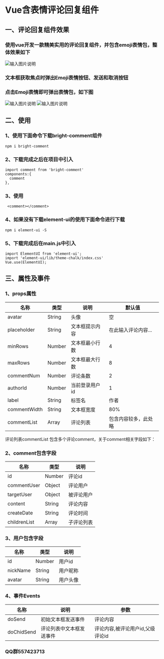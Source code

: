 # Vue含表情评论回复组件

## 一、评论回复组件效果

### 使用vue开发一款精美实用的评论回复组件，并包含emoji表情包，整体效果如下

![输入图片说明](https://images.gitee.com/uploads/images/2020/1215/101457_e3a9ba50_4856424.png "屏幕截图.png")

### 文本框获取焦点时弹出Emoji表情按钮、发送和取消按钮

### 点击Emoji表情即可弹出表情包，如下图
![输入图片说明](https://images.gitee.com/uploads/images/2020/1215/101534_b4acf2c7_4856424.png "屏幕截图.png")
![输入图片说明](https://images.gitee.com/uploads/images/2020/1215/102438_aa85da77_4856424.png "屏幕截图.png")
## 二、使用

### 1、使用下面命令下载bright-comment组件

	npm i bright-comment

### 2、下载完成之后在项目中引入

	import comment from 'bright-comment'
	components:{
      comment
    },

### 3、使用

	 <comment></comment>

### 4、如果没有下载element-ui的使用下面命令进行下载

	npm i element-ui -S

### 5、下载完成后在main.js中引入

	import ElementUI from 'element-ui';
	import 'element-ui/lib/theme-chalk/index.css'
	Vue.use(ElementUI);

## 三、属性及事件


### 1、props属性

   | 名称        | 类型    |  说明   |  默认值 |
   | --------    | --------  | --------  | --------  |
   | avatar        |String      |   头像    | 空
   | placeholder  | String      |  文本框提示内容    | 在此输入评论内容...
   | minRows        | Number     |   文本框最小行数    | 4
   | maxRows        | Number     |   文本框最大行数    | 8
   | commentNum        | Number     |   评论条数    | 2
   | authorId        | Number     |   当前登录用户id   | 1
   | label        | String     |   标签名   | 作者
   | commentWidth        | String     |   文本框宽度   | 80%
   | commentList        |  Array     |   评论列表   | 包含内容较多，此处略
   
评论列表commentList 包含多个评论comment，关于comment相关字段如下：

### 2、comment包含字段

   | 名称        | 类型    |  说明   | 
   | --------    | --------  | --------  | 
   | id        |Number      |   评论id    | 
   | commentUser  | Object      |  评论用户    | 
   | targetUser        | Object     |   被评论用户    | 
   | content        | String     |   评论内容    | 
   | createDate        | String     |   评论时间    | 
   | childrenList        | Array     |   子评论列表   | 

### 3、用户包含字段

   | 名称        | 类型    |  说明   | 
   | --------    | --------  | --------  | 
   | id        |Number      |   用户id    | 
   | nickName  | String      |  用户昵称    | 
   | avatar        | String     |   用户头像    | 

### 4、事件Events

   | 名称       |  说明   |  参数
   | --------    | --------  | -------- 
   | doSend          |   初始文本框发送事件    | 评论内容
   | doChidSend   |  评论列表中文本框发送事件    |  评论内容,被评论用户id,父级评论id


###  **QQ群557423713** 
